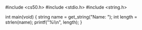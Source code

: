 #include <cs50.h>
#include <stdio.h>
#include <string.h>

int main(void)
{
  string name = get_string("Name: ");
  int length = strlen(name);
  printf("%i\n", length);
}
